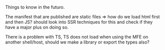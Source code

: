 Things to know in the futuro.

The manifest that are published are static files => how do we load html first and then JS? should look into SSR techniques for this
and check if they have a major plus on doing so.

There is a problem with TS, TS does not load when using the MFE on another shell/host, should we make a library or export the types also?
